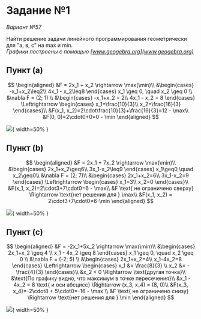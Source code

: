 # Задание №1

_Вариант №57_

Найти решение задачи линейного программирования геометрически для "а, в, с" на max и min.  
_Графики построены с помощью [www.geogebra.org](www.geogebra.org)_

## Пункт (a)

$$
\begin{aligned}
&F = 2x_1 + x_2 \rightarrow \max(\min)\\
&\begin{cases}
-x_1+x_2\leq2\\
4x_1 - x_2\leq8
\end{cases}
x_1 \geq 0, \quad x_2 \geq 0 \\
&\nabla F = (2; 1) \\
&\begin{cases}
    -x_1+x_2 = 2\\
    4x_1 - x_2 = 8
\end{cases}
\Leftrightarrow
\begin{cases}
    x_1=\frac{10}{3}\\
    x_2=\frac{16}{3}
\end{cases}\\
&F(x_1, x_2)=2\cdot\frac{10}{3}+\frac{16}{3}=12 - \max\\
&F(0, 0)=2\cdot0+0=0 - \min
\end{aligned}
$$

![](tmp/images/1-a.jpg){ width=50% }

## Пункт (b)

$$
\begin{aligned}
&F = 2x_1 + 7x_2 \rightarrow \max(\min)\\
&\begin{cases}
2x_1+x_2\geq6\\
3x_1-x_2\leq9
\end{cases}
x_1\geq0,\quad x_2\geq0\\
&\nabla F = (2; 7)\\
&\begin{cases}
    2x_1+x_2=6\\
    3x_1-x_2=9
\end{cases}
\Leftrightarrow
\begin{cases}
    x_1=3\\
    x_2=0
\end{cases}\\
&F(x_1, x_2)=2\cdot3+7\cdot0=6 - \max\\
&F \text{ не ограничено сверху} \Rightarrow \text{нет решения для } \max\\
&F(x_1, x_2) = 2\cdot3+7\cdot0=6-\min
\end{aligned}
$$

![](tmp/images/1-b.jpg){ width=50% }

## Пункт (c)

$$
\begin{aligned}
&F = -2x_1+5x_2 \rightarrow \max(\min)\\
&\begin{cases}
2x_1+x_2 \geq 4 \\
x_1 - 4x_2 \geq 8
\end{cases}
x_1 \geq 0, \quad x_2 \geq 0 \\
&\nabla F = (-2; 5) \\
&\begin{cases}
    2x_1+x_2=4\\
    x_1-4x_2=8
\end{cases}
\Leftrightarrow
\begin{cases}
    x_1 &= \frac{8}{3} \\
    x_2 &= -\frac{4}{3}
\end{cases}\\
&x_2 < 0 \Rightarrow \text{другая точка}\\
&\text{По графику видно, что максимум в точке пересечения}\\
&x_1 - 4x_2 = 8 \text{ и оси абсцисс} \Rightarrow (x_3, x_4) = (8, 0)\\
&F(x_3, x_4)=-2\cdot8 + 5\cdot0=-16 - \max \\
&F \text{ не ограничено снизу} \Rightarrow \text{нет решения для } \min
\end{aligned}
$$

![](tmp/images/1-c.jpg){ width=50% }
